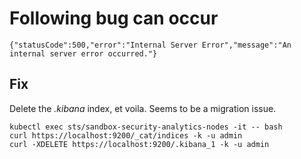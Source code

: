 # Following bug can occur

```{"statusCode":500,"error":"Internal Server Error","message":"An internal server error occurred."}```

## Fix

Delete the *.kibana* index, et voila. Seems to be a migration issue. 

```
kubectl exec sts/sandbox-security-analytics-nodes -it -- bash
curl https://localhost:9200/_cat/indices -k -u admin
curl -XDELETE https://localhost:9200/.kibana_1 -k -u admin
```
